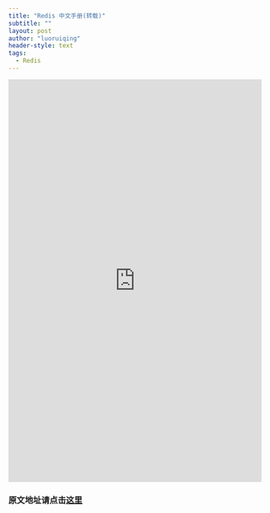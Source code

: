 ```yaml
---
title: "Redis 中文手册(转载)"
subtitle: ""
layout: post
author: "luoruiqing"
header-style: text
tags:
  - Redis
---
```


<iframe 
  src="http://redisdoc.com/"
  frameborder="0" 
  style="width: 100%; height:800px">
</iframe>

### 原文地址请点击[这里](http://redisdoc.com/)